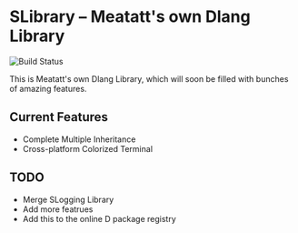 SLibrary – Meatatt's own Dlang Library
===============================

![Build Status](https://travis-ci.org/meatatt/SLibrary.png?branch=master)

This is Meatatt's own Dlang Library, which will soon be filled with bunches of amazing features.


Current Features
------------
 - Complete Multiple Inheritance
 - Cross-platform Colorized Terminal


TODO
------------
 - Merge SLogging Library
 - Add more featrues
 - Add this to the online D package registry

